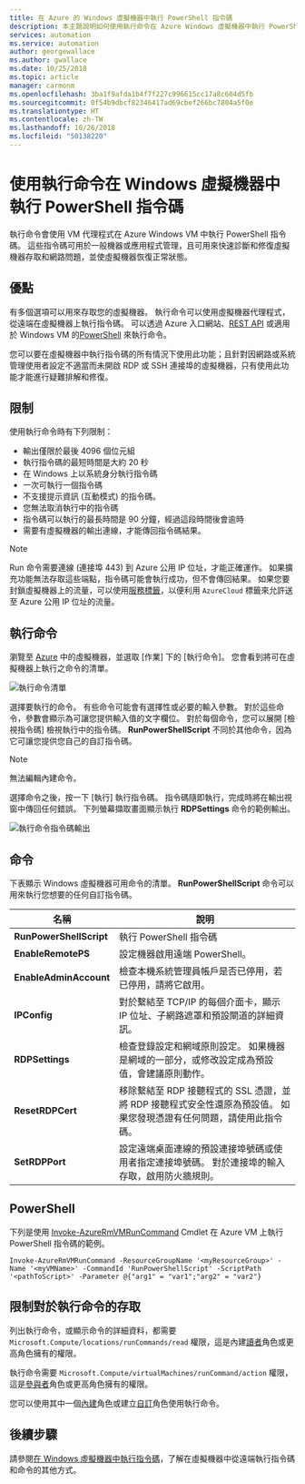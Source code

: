 ```yaml
---
title: 在 Azure 的 Windows 虛擬機器中執行 PowerShell 指令碼
description: 本主題說明如何使用執行命令在 Azure Windows 虛擬機器中執行 PowerShell 指令碼
services: automation
ms.service: automation
author: georgewallace
ms.author: gwallace
ms.date: 10/25/2018
ms.topic: article
manager: carmonm
ms.openlocfilehash: 3ba1f9afda1b4f7f227c996615cc17a8c604d5fb
ms.sourcegitcommit: 0f54b9dbcf82346417ad69cbef266bc7804a5f0e
ms.translationtype: HT
ms.contentlocale: zh-TW
ms.lasthandoff: 10/26/2018
ms.locfileid: "50138220"
---
```

# <a name="run-powershell-scripts-in-your-windows-vm-with-run-command"></a>使用執行命令在 Windows 虛擬機器中執行 PowerShell 指令碼

執行命令會使用 VM 代理程式在 Azure Windows VM 中執行 PowerShell 指令碼。 這些指令碼可用於一般機器或應用程式管理，且可用來快速診斷和修復虛擬機器存取和網路問題，並使虛擬機器恢復正常狀態。

## <a name="benefits"></a>優點

有多個選項可以用來存取您的虛擬機器。 執行命令可以使用虛擬機器代理程式，從遠端在虛擬機器上執行指令碼。 可以透過 Azure 入口網站、[REST API](/rest/api/compute/virtual%20machines%20run%20commands/runcommand) 或適用於 Windows VM 的[PowerShell](/powershell/module/azurerm.compute/invoke-azurermvmruncommand) 來執行命令。

您可以要在虛擬機器中執行指令碼的所有情況下使用此功能；且針對因網路或系統管理使用者設定不適當而未開啟 RDP 或 SSH 連接埠的虛擬機器，只有使用此功能才能進行疑難排解和修復。

## <a name="restrictions"></a>限制

使用執行命令時有下列限制：

* 輸出僅限於最後 4096 個位元組
* 執行指令碼的最短時間是大約 20 秒
* 在 Windows 上以系統身分執行指令碼
* 一次可執行一個指令碼
* 不支援提示資訊 (互動模式) 的指令碼。
* 您無法取消執行中的指令碼
* 指令碼可以執行的最長時間是 90 分鐘，經過這段時間後會逾時
* 需要有虛擬機器的輸出連線，才能傳回指令碼結果。

> [!NOTE]
> Run 命令需要連線 (連接埠 443) 到 Azure 公用 IP 位址，才能正確運作。 如果擴充功能無法存取這些端點，指令碼可能會執行成功，但不會傳回結果。 如果您要封鎖虛擬機器上的流量，可以使用[服務標籤](../../virtual-network/security-overview.md#service-tags)，以便利用 `AzureCloud` 標籤來允許送至 Azure 公用 IP 位址的流量。

## <a name="run-a-command"></a>執行命令

瀏覽至 [Azure](https://portal.azure.com) 中的虛擬機器，並選取 [作業] 下的 [執行命令]。 您會看到將可在虛擬機器上執行之命令的清單。

![執行命令清單](./media/run-command/run-command-list.png)

選擇要執行的命令。 有些命令可能會有選擇性或必要的輸入參數。 對於這些命令，參數會顯示為可讓您提供輸入值的文字欄位。 對於每個命令，您可以展開 [檢視指令碼] 檢視執行中的指令碼。 **RunPowerShellScript** 不同於其他命令，因為它可讓您提供您自己的自訂指令碼。

> [!NOTE]
> 無法編輯內建命令。

選擇命令之後，按一下 [執行] 執行指令碼。 指令碼隨即執行，完成時將在輸出視窗中傳回任何錯誤。 下列螢幕擷取畫面顯示執行 **RDPSettings** 命令的範例輸出。

![執行命令指令碼輸出](./media/run-command/run-command-script-output.png)

## <a name="commands"></a>命令

下表顯示 Windows 虛擬機器可用命令的清單。 **RunPowerShellScript** 命令可以用來執行您想要的任何自訂指令碼。

|**名稱**|**說明**|
|---|---|
|**RunPowerShellScript**|執行 PowerShell 指令碼|
|**EnableRemotePS**|設定機器啟用遠端 PowerShell。|
|**EnableAdminAccount**|檢查本機系統管理員帳戶是否已停用，若已停用，請將它啟用。|
|**IPConfig**| 對於繫結至 TCP/IP 的每個介面卡，顯示 IP 位址、子網路遮罩和預設閘道的詳細資訊。|
|**RDPSettings**|檢查登錄設定和網域原則設定。 如果機器是網域的一部分，或修改設定成為預設值，會建議原則動作。|
|**ResetRDPCert**|移除繫結至 RDP 接聽程式的 SSL 憑證，並將 RDP 接聽程式安全性還原為預設值。 如果您發現憑證有任何問題，請使用此指令碼。|
|**SetRDPPort**|設定遠端桌面連線的預設連接埠號碼或使用者指定連接埠號碼。 對於連接埠的輸入存取，啟用防火牆規則。|

## <a name="powershell"></a>PowerShell

下列是使用 [Invoke-AzureRmVMRunCommand](/powershell/module/azurerm.compute/invoke-azurermvmruncommand) Cmdlet 在 Azure VM 上執行 PowerShell 指令碼的範例。

```azurepowershell-interactive
Invoke-AzureRmVMRunCommand -ResourceGroupName '<myResourceGroup>' -Name '<myVMName>' -CommandId 'RunPowerShellScript' -ScriptPath '<pathToScript>' -Parameter @{"arg1" = "var1";"arg2" = "var2"}
```

## <a name="limiting-access-to-run-command"></a>限制對於執行命令的存取

列出執行命令，或顯示命令的詳細資料，都需要 `Microsoft.Compute/locations/runCommands/read` 權限，這是內建[讀者](../../role-based-access-control/built-in-roles.md#reader)角色或更高角色擁有的權限。

執行命令需要 `Microsoft.Compute/virtualMachines/runCommand/action` 權限，這是[參與者](../../role-based-access-control/built-in-roles.md#virtual-machine-contributor)角色或更高角色擁有的權限。

您可以使用其中一個[內建](../../role-based-access-control/built-in-roles.md)角色或建立[自訂](../../role-based-access-control/custom-roles.md)角色使用執行命令。

## <a name="next-steps"></a>後續步驟

請參閱[在 Windows 虛擬機器中執行指令碼](run-scripts-in-vm.md)，了解在虛擬機器中從遠端執行指令碼和命令的其他方式。
